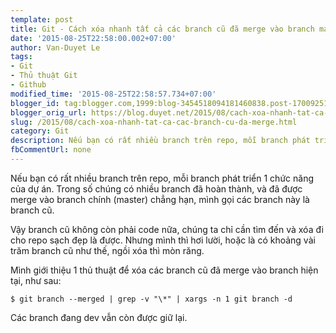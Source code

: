 ```yaml
---
template: post
title: Git - Cách xóa nhanh tất cả các branch cũ đã merge vào branch master
date: '2015-08-25T22:58:00.002+07:00'
author: Van-Duyet Le
tags:
- Git
- Thủ thuật Git
- Github
modified_time: '2015-08-25T22:58:57.734+07:00'
blogger_id: tag:blogger.com,1999:blog-3454518094181460838.post-1700925107125612344
blogger_orig_url: https://blog.duyet.net/2015/08/cach-xoa-nhanh-tat-ca-cac-branch-cu-da-merge.html
slug: /2015/08/cach-xoa-nhanh-tat-ca-cac-branch-cu-da-merge.html
category: Git
description: Nếu bạn có rất nhiều branch trên repo, mỗi branch phát triển 1 chức năng của dự án. Trong số chúng có nhiều branch đã hoàn thành, và đã được merge vào branch chính (master) chẳng hạn, mình gọi các branch này là branch cũ.
fbCommentUrl: none
---
```


Nếu bạn có rất nhiều branch trên repo, mỗi branch phát triển 1 chức năng của dự án. Trong số chúng có nhiều branch đã hoàn thành, và đã được merge vào branch chính (master) chẳng hạn, mình gọi các branch này là branch cũ.

Vậy branch cũ không còn phải code nữa, chúng ta chỉ cần tìm đến và xóa đi cho repo sạch đẹp là được. Nhưng mình thì hơi lười, hoặc là có khoảng vài trăm branch cũ như thế, ngồi xóa thì mòn răng.

Mình giới thiệu 1 thủ thuật để xóa các branch cũ đã merge vào branch hiện tại, như sau:

```
$ git branch --merged | grep -v "\*" | xargs -n 1 git branch -d
```

Các branch đang dev vẫn còn được giữ lại.
